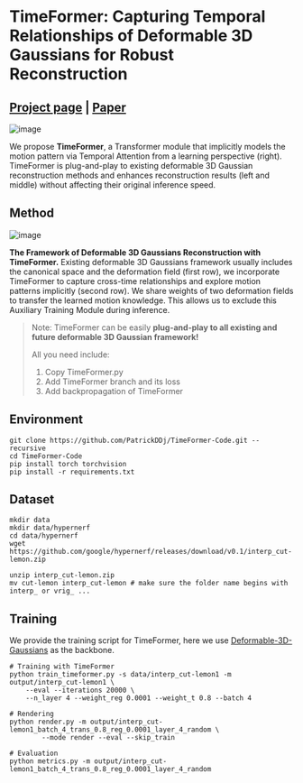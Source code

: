 # TimeFormer: Capturing Temporal Relationships of Deformable 3D Gaussians for Robust Reconstruction

## [Project page](https://patrickddj.github.io/TimeFormer/) | [Paper](https://arxiv.org/abs/2411.11941)

![image](https://patrickddj.github.io/TimeFormer/images/banner.png)

We propose **TimeFormer**, a Transformer module that implicitly models the motion pattern via Temporal Attention from a learning perspective (right). TimeFormer is plug-and-play to existing deformable 3D Gaussian reconstruction methods and enhances reconstruction results (left and middle) without affecting their original inference speed.



## Method

![image](https://patrickddj.github.io/TimeFormer/images/timeformer.png)

**The Framework of Deformable 3D Gaussians Reconstruction with TimeFormer.** Existing deformable 3D Gaussians framework usually includes the canonical space and the deformation field (first row), we incorporate TimeFormer to capture cross-time relationships and explore motion patterns implicitly (second row). We share weights of two deformation fields to transfer the learned motion knowledge. This allows us to exclude this Auxiliary Training Module during inference.





> Note: TimeFormer can be easily **plug-and-play to all existing and future deformable 3D Gaussian framework!**
>
> All you need include:
>
> 	1. Copy TimeFormer.py
> 	1. Add TimeFormer branch and its loss
> 	1. Add backpropagation of TimeFormer





## Environment
```shell
git clone https://github.com/PatrickDDj/TimeFormer-Code.git --recursive
cd TimeFormer-Code
pip install torch torchvision
pip install -r requirements.txt
```


## Dataset
```shell
mkdir data
mkdir data/hypernerf
cd data/hypernerf
wget https://github.com/google/hypernerf/releases/download/v0.1/interp_cut-lemon.zip 

unzip interp_cut-lemon.zip 
mv cut-lemon interp_cut-lemon # make sure the folder name begins with interp_ or vrig_ ...
```


## Training
We provide the training script for TimeFormer, here we use [Deformable-3D-Gaussians](https://github.com/ingra14m/Deformable-3D-Gaussians) as the backbone.
```shell
# Training with TimeFormer
python train_timeformer.py -s data/interp_cut-lemon1 -m output/interp_cut-lemon1 \
    --eval --iterations 20000 \
    --n_layer 4 --weight_reg 0.0001 --weight_t 0.8 --batch 4

# Rendering
python render.py -m output/interp_cut-lemon1_batch_4_trans_0.8_reg_0.0001_layer_4_random \
		--mode render --eval --skip_train

# Evaluation
python metrics.py -m output/interp_cut-lemon1_batch_4_trans_0.8_reg_0.0001_layer_4_random
```
